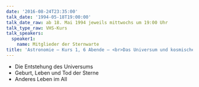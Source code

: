 ```yaml
---
date: '2016-08-24T23:35:00'
talk_date: '1994-05-18T19:00:00'
talk_date_raw: ab 18. Mai 1994 jeweils mittwochs um 19:00 Uhr
talk_type_raw: VHS-Kurs
talk_speakers:
  speaker1:
    name: Mitglieder der Sternwarte
title: 'Astronomie – Kurs 1, 6 Abende – <br>Das Universum und kosmische Objekte'
---
```

  - Die Entstehung des Universums
  - Geburt, Leben und Tod der Sterne
  - Anderes Leben im All